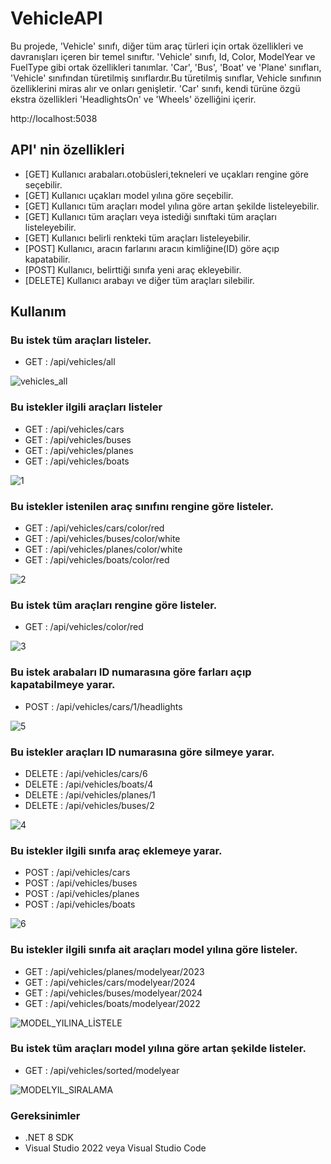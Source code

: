 # VehicleAPI

Bu projede, 'Vehicle' sınıfı, diğer tüm araç türleri için ortak özellikleri ve davranışları içeren bir temel sınıftır. 'Vehicle' sınıfı, Id, Color, ModelYear ve FuelType gibi ortak özellikleri tanımlar.
'Car', 'Bus', 'Boat' ve 'Plane' sınıfları, 'Vehicle' sınıfından türetilmiş sınıflardır.Bu türetilmiş sınıflar, Vehicle sınıfının özelliklerini miras alır ve onları genişletir. 'Car' sınıfı, kendi türüne özgü ekstra özellikleri 'HeadlightsOn' ve 'Wheels' özelliğini içerir.

http://localhost:5038

## API' nin özellikleri
- [GET] Kullanıcı arabaları.otobüsleri,tekneleri ve uçakları rengine göre seçebilir.
- [GET] Kullanıcı uçakları model yılına göre seçebilir.
- [GET] Kullanıcı tüm araçları model yılına göre artan şekilde listeleyebilir.
- [GET] Kullanıcı tüm araçları veya istediği sınıftaki tüm araçları listeleyebilir.
- [GET] Kullanıcı belirli renkteki tüm araçları listeleyebilir.
- [POST] Kullanıcı, aracın farlarını aracın kimliğine(ID) göre açıp kapatabilir.
- [POST] Kullanıcı, belirttiği sınıfa yeni araç ekleyebilir.
- [DELETE] Kullanıcı arabayı ve diğer tüm araçları silebilir.

## Kullanım

### Bu istek tüm araçları listeler.
- GET : /api/vehicles/all

![vehicles_all](https://github.com/muminkurnaz/web-api-project/assets/112796390/dd0591b7-1149-48ff-8511-f1018f51d31a)

### Bu istekler ilgili araçları listeler
- GET : /api/vehicles/cars
- GET : /api/vehicles/buses
- GET : /api/vehicles/planes
- GET : /api/vehicles/boats

![1](https://github.com/muminkurnaz/web-api-project/assets/112796390/2bec605f-ef92-4a1b-8593-3428d75a5dc4)

### Bu istekler istenilen araç sınıfını rengine göre listeler.
- GET : /api/vehicles/cars/color/red
- GET : /api/vehicles/buses/color/white
- GET : /api/vehicles/planes/color/white
- GET : /api/vehicles/boats/color/red

![2](https://github.com/muminkurnaz/web-api-project/assets/112796390/c2935d49-b33b-4a13-bf83-f8720c561c72)

### Bu istek tüm araçları rengine göre listeler.
- GET : /api/vehicles/color/red

![3](https://github.com/muminkurnaz/web-api-project/assets/112796390/f2185e2b-027c-431b-b456-8ad56b5c492b)

### Bu istek arabaları ID numarasına göre farları açıp kapatabilmeye yarar.
- POST : /api/vehicles/cars/1/headlights
 
![5](https://github.com/muminkurnaz/web-api-project/assets/112796390/7ac40fbf-87b0-44c4-81b2-949b11080a12)

### Bu istekler araçları ID numarasına göre silmeye yarar.
- DELETE : /api/vehicles/cars/6
- DELETE : /api/vehicles/boats/4
- DELETE : /api/vehicles/planes/1
- DELETE : /api/vehicles/buses/2

![4](https://github.com/muminkurnaz/web-api-project/assets/112796390/fc23cd00-652e-413a-a600-96977037d80d)

### Bu istekler ilgili sınıfa araç eklemeye yarar.
- POST : /api/vehicles/cars
- POST : /api/vehicles/buses
- POST : /api/vehicles/planes
- POST : /api/vehicles/boats
 
![6](https://github.com/muminkurnaz/web-api-project/assets/112796390/bbd437ab-fddf-4b95-8f55-8567d5fbc0f6)

### Bu istekler ilgili sınıfa ait araçları model yılına göre listeler.
- GET : /api/vehicles/planes/modelyear/2023
- GET : /api/vehicles/cars/modelyear/2024
- GET : /api/vehicles/buses/modelyear/2024
- GET : /api/vehicles/boats/modelyear/2022
 
![MODEL_YILINA_LİSTELE](https://github.com/muminkurnaz/web-api-project/assets/112796390/da9698d4-be0e-4632-ac5f-7f15a664a8d6)

### Bu istek tüm araçları model yılına göre artan şekilde listeler.
- GET : /api/vehicles/sorted/modelyear

![MODELYIL_SIRALAMA](https://github.com/muminkurnaz/web-api-project/assets/112796390/2242424b-4469-4069-a600-49bb190d3d7e)


### Gereksinimler
- .NET 8 SDK
- Visual Studio 2022 veya Visual Studio Code



